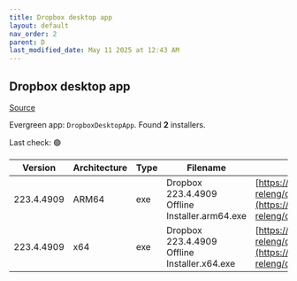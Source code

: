 ```yaml
---
title: Dropbox desktop app
layout: default
nav_order: 2
parent: D
last_modified_date: May 11 2025 at 12:43 AM
---
```


## Dropbox desktop app

[Source](https://www.dropbox.com/desktop)

Evergreen app: `DropboxDesktopApp`. Found **2** installers.

Last check: 🟢

| Version    | Architecture | Type | Filename                                       | URI                                                                                                                                                                                                            |
| ---------- | ------------ | ---- | ---------------------------------------------- | -------------------------------------------------------------------------------------------------------------------------------------------------------------------------------------------------------------- |
| 223.4.4909 | ARM64        | exe  | Dropbox 223.4.4909 Offline Installer.arm64.exe | [https://edge.dropboxstatic.com/dbx-releng/client/Dropbox%20223.4.4909%20Offline%20Installer.arm64.exe](https://edge.dropboxstatic.com/dbx-releng/client/Dropbox%20223.4.4909%20Offline%20Installer.arm64.exe) |
| 223.4.4909 | x64          | exe  | Dropbox 223.4.4909 Offline Installer.x64.exe   | [https://edge.dropboxstatic.com/dbx-releng/client/Dropbox%20223.4.4909%20Offline%20Installer.x64.exe](https://edge.dropboxstatic.com/dbx-releng/client/Dropbox%20223.4.4909%20Offline%20Installer.x64.exe)     |
